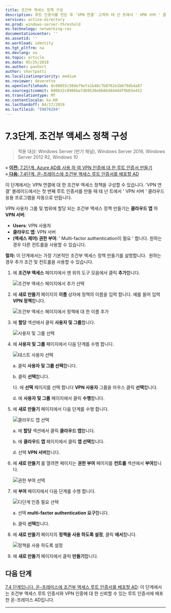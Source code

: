 ```yaml
---
title: 조건부 액세스 정책 구성
description: 루트 인증서를 만든 후 'VPN 연결' 고객의 테 넌 트에서 ' VPN 서버 ' 클라우드 응용 프로그램의 생성을 트리거합니다.
services: active-directory
ms.prod: windows-server-threshold
ms.technology: networking-ras
documentationcenter: ''
ms.assetid: ''
ms.workload: identity
ms.tgt_pltfrm: na
ms.devlang: na
ms.topic: article
ms.date: 05/25/2018
ms.author: pashort
author: shortpatti
ms.localizationpriority: medium
ms.reviewer: deverette
ms.openlocfilehash: 8c00855c50de79efa1b48c7b8762e1b679db4a87
ms.sourcegitcommit: 0d0b32c8986ba7db9536e0b8648d4ddf9b03e452
ms.translationtype: MT
ms.contentlocale: ko-KR
ms.lasthandoff: 04/17/2019
ms.locfileid: "59870284"
---
```

# <a name="step-73-configure-the-conditional-access-policy"></a>7.3단계. 조건부 액세스 정책 구성

>적용 대상: Windows Server (반기 채널), Windows Server 2016, Windows Server 2012 R2, Windows 10

&#171;  [**이전:** 7.2단계. Azure AD를 사용 하 여 VPN 인증에 대 한 루트 인증서 만들기](vpn-create-root-cert-for-vpn-auth-azure-ad.md)<br>
&#187;[ **다음:** 7.4단계. 온-프레미스에 조건부 액세스 루트 인증서를 배포할 AD](vpn-deploy-cond-access-root-cert-to-on-premise-ad.md)

이 단계에서는 VPN 연결에 대 한 조건부 액세스 정책을 구성할 수 있습니다. 'VPN 연결' 블레이드에서는 첫 번째 루트 인증서를 만들 때 테 넌 트에서 ' VPN 서버 ' 클라우드 응용 프로그램을 자동으로 만듭니다. 

VPN 사용자 그룹 및 범위에 할당 되는 조건부 액세스 정책 만들기는 **클라우드 앱** 하 **VPN 서버**: 

- **Users**: VPN 사용자
- **클라우드 앱**: VPN 서버
- **(액세스 제어) 권한 부여**: ' Multi-factor authentication이 필요 ' 합니다. 원하는 경우 다른 컨트롤을 사용할 수 있습니다.

**절차:** 이 단계에서는 가장 기본적인 조건부 액세스 정책 만들기를 설명합니다.  원하는 경우 추가 조건 및 컨트롤을 사용할 수 있습니다.


1. 에 **조건부 액세스** 페이지에서 맨 위의 도구 모음에서 클릭 **추가**합니다.

    ![조건부 액세스 페이지에서 추가 선택](../../media/Always-On-Vpn/07.png)

2. 에 **새로 만들기** 페이지의 **이름** 상자에 정책의 이름을 입력 합니다. 예를 들어 입력 **VPN 정책**합니다.

    ![조건부 액세스 페이지에서 정책에 대 한 이름 추가](../../media/Always-On-Vpn/08.png)

3. 에 **할당** 섹션에서 클릭 **사용자 및 그룹**합니다.

    ![사용자 및 그룹 선택](../../media/Always-On-Vpn/09.png)

4. 에 **사용자 및 그룹** 페이지에서 다음 단계를 수행 합니다.

    ![테스트 사용자 선택](../../media/Always-On-Vpn/10.png)

    a. 클릭 **사용자 및 그룹 선택**합니다.

    b. 클릭 **선택**합니다.

    다. 에 **선택** 페이지를 선택 합니다 **VPN 사용자** 그룹을 마우스 클릭 **선택**합니다.

    d. 에 **사용자 및 그룹** 페이지에서 클릭 **수행**합니다.

5. 에 **새로 만들기** 페이지에서 다음 단계를 수행 합니다.

    ![클라우드 앱 선택](../../media/Always-On-Vpn/11.png)

    a. 에 **할당** 섹션에서 클릭 **클라우드 앱**합니다.

    b. 에 **클라우드 앱** 페이지에서 클릭 **앱 선택**합니다.

    d. 선택 **VPN 서버**합니다.

13. 에 **새로 만들기** 를 열려면 페이지는 **권한 부여** 페이지를 **컨트롤** 섹션에서 **부여**합니다.

    ![권한 부여 선택](../../media/Always-On-Vpn/13.png)

14. 에 **부여** 페이지에서 다음 단계를 수행 합니다.

    ![다단계 인증 필요 선택](../../media/Always-On-Vpn/14.png)

    a. 선택 **multi-factor authentication 요구**합니다.

    b. 클릭 **선택**합니다.

15. 에 **새로 만들기** 페이지의 **정책을 사용 하도록 설정**, 클릭 **에서**합니다.

    ![정책을 사용 하도록 설정](../../media/Always-On-Vpn/15.png)

16. 에 **새로 만들기** 페이지에서 클릭 **만들기**합니다.


## <a name="next-step"></a>다음 단계
[7.4 단계입니다. 온-프레미스에 조건부 액세스 루트 인증서를 배포할 AD](vpn-deploy-cond-access-root-cert-to-on-premise-ad.md): 이 단계에서는 조건부 액세스 루트 인증서와 VPN 인증에 대 한 신뢰할 수 있는 루트 인증서에 배포한 온-프레미스 AD입니다.

---